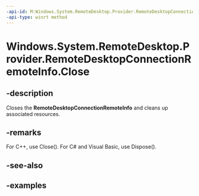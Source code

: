 ```yaml
---
-api-id: M:Windows.System.RemoteDesktop.Provider.RemoteDesktopConnectionRemoteInfo.Close
-api-type: winrt method
---
```


# Windows.System.RemoteDesktop.Provider.RemoteDesktopConnectionRemoteInfo.Close

<!--
// This member is not implemented in C#
-->


## -description

Closes the **RemoteDesktopConnectionRemoteInfo** and cleans up associated resources.

## -remarks

For C++, use Close(). For C# and Visual Basic, use Dispose().

## -see-also

## -examples


